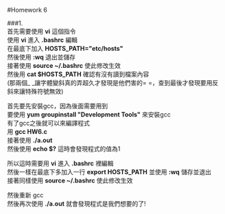 #Homework 6

###1.  
首先需要使用 **vi** 這個指令  
使用 **vi** 進入 **.bashrc** 編輯  
在最底下加入 **HOSTS_PATH="etc/hosts"**  
然後使用 **:wq** 退出並儲存  
接著使用 **source ~/.bashrc** 使此修改生效  
然後用 **cat $HOSTS\_PATH** 確認有沒有讀到檔案內容   
(那兩個\_ _讓字體變斜真的弄超久才發現是他們害的= =，查到最後才發現要用反斜來讓特殊符號無效)
  
  
首先要先安裝gcc，因為後面需要用到  
要使用 **yum groupinstall "Development Tools"** 來安裝gcc  
有了gcc之後就可以來編譯程式  
用 **gcc HW6.c**   
接著使用 **./a.out**  
然後使用 **echo $?** 這時會發現程式的值為1 
  
所以這時需要用 **vi** 進入 **.bashrc** 裡編輯  
然後一樣在最底下多加入一行 **export HOSTS_PATH**  並使用 **:wq** 儲存並退出  
接著同樣使用 **source ~/.bashrc** 使此修改生效  
  
然後重新 gcc  
然後再次使用 **./a.out** 就會發現程式是我們想要的了!  
  
  
  
  
  

  
